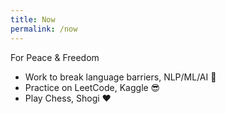 ```yaml
---
title: Now
permalink: /now
---
```


For Peace & Freedom

- Work to break language barriers, NLP/ML/AI 🚩
- Practice on LeetCode, Kaggle 😎
- Play Chess, Shogi ❤️
